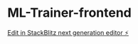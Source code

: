 # ML-Trainer-frontend

[Edit in StackBlitz next generation editor ⚡️](https://stackblitz.com/~/github.com/Uzumaki-na/ML-Trainer-frontend)